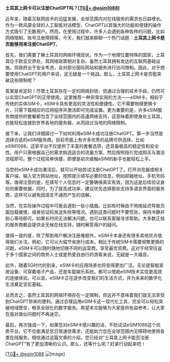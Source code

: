 **土耳其上网卡可以注册ChatGPT吗？[[TG💪+ @esim1088](https://t.me/s/esim1088)]**

近年来，随着互联网技术的迅猛发展，全球范围内对在线服务的需求也日益增长。作为一款风靡全球的人工智能对话模型，ChatGPT以其强大的功能和便捷的操作方式吸引了无数用户。然而，在使用过程中，许多人会遇到各种各样的问题，比如网络限制、账号注册障碍等。今天，我们就来聊聊一个热门话题：**土耳其上网卡是否能够用来注册ChatGPT**。

首先，我们需要了解土耳其的网络环境现状。作为一个地理位置特殊的国家，土耳其位于欧亚交界处，其网络政策相对复杂。虽然土耳其拥有发达的互联网基础设施，但政府出于安全考虑，会对部分国际网站和服务进行访问限制。因此，对于想要使用ChatGPT的用户来说，这无疑是一个挑战。那么，土耳其上网卡是否能突破这些限制呢？

答案是肯定的！尽管土耳其存在一定的网络封锁，但通过合理的技术手段，仍然可以实现ChatGPT的正常使用。这里推荐一种非常实用的方法——eSIM卡。相较于传统的实体SIM卡，eSIM卡具有更高的灵活性和便捷性。它不需要物理更换卡片，只需下载相应的应用程序并激活即可完成设置。更为重要的是，许多eSIM服务商提供的套餐都包含了全球范围内的高速网络支持，这意味着即使身处土耳其，也能轻松连接到世界各地的服务器，从而绕过当地的网络限制。

接下来，让我们详细探讨一下如何利用eSIM卡成功注册ChatGPT。第一步当然是选择合适的eSIM服务商。目前市面上有许多优秀的品牌可供选择，比如eSIM1088。这家平台不仅提供了丰富的套餐选项，还具备极高的稳定性和安全性。用户只需根据自己的需求挑选适合的流量方案，然后按照指引完成购买与激活流程即可。整个过程简单快捷，即便是初次接触eSIM的新手也能轻松上手。

当您的eSIM卡成功激活后，就可以开始尝试注册ChatGPT了。打开浏览器或相关客户端，输入官方网站地址，按照提示填写必要的信息，例如邮箱地址、手机号码等。值得注意的是，在填写个人信息时一定要确保真实有效，因为这是后续验证身份的重要依据。同时，为了提高成功率，建议优先选择那些支持多语言界面的服务商，这样可以避免因语言不通而产生的误解。

当然，在实际操作过程中可能会遇到一些小插曲。比如有时候由于网络延迟导致页面加载缓慢，或者验证码发送失败等情况。遇到这类问题时不要慌张，保持冷静并耐心等待即可。如果长时间无法解决问题，也可以联系客服寻求帮助。大多数正规的服务商都会提供全天候在线支持，随时解答用户的疑问。

值得一提的是，除了帮助用户解决注册难题外，eSIM卡本身还有很多其他优点值得我们关注。例如，它可以大幅节省旅行成本。相比于传统SIM卡需要频繁更换的问题，eSIM卡可以随时随地切换不同的运营商，享受最优资费。这对于经常往返于多个国家之间的商务人士或是热爱自由行的游客来说，无疑是一大福音。

此外，随着5G时代的到来，eSIM卡的应用场景也将变得更加广泛。无论是智能家居设备、可穿戴电子产品，还是车载娱乐系统，都可以借助eSIM技术实现更高效的连接体验。可以说，eSIM卡正在逐步改变我们的生活方式，并为未来的数字化生活奠定坚实基础。

总而言之，虽然土耳其的网络环境存在一定限制，但这并不意味着我们就无法享受到ChatGPT带来的便利。通过合理运用eSIM卡这一现代化工具，完全可以轻松突破地域壁垒，畅享全球化的数字服务。希望本文能够为大家提供有益参考，让大家在面对类似问题时不再迷茫。

最后，再次强调一下，如果您对eSIM卡感兴趣的话，不妨试试eSIM1088这个优质平台。它不仅能满足您日常通信需求，还能助力您在全球范围内无障碍地使用各类在线服务。相信通过这篇文章的介绍，您已经对“土耳其上网卡能否注册ChatGPT”有了更加清晰的认识。那么，还等什么呢？赶紧行动起来吧！

[[TG💪+ @esim1088](https://t.me/s/esim1088) ![Image](https://i.postimg.cc/4NQfJmqS/Snipaste-2025-05-13-00-14-12.png)]